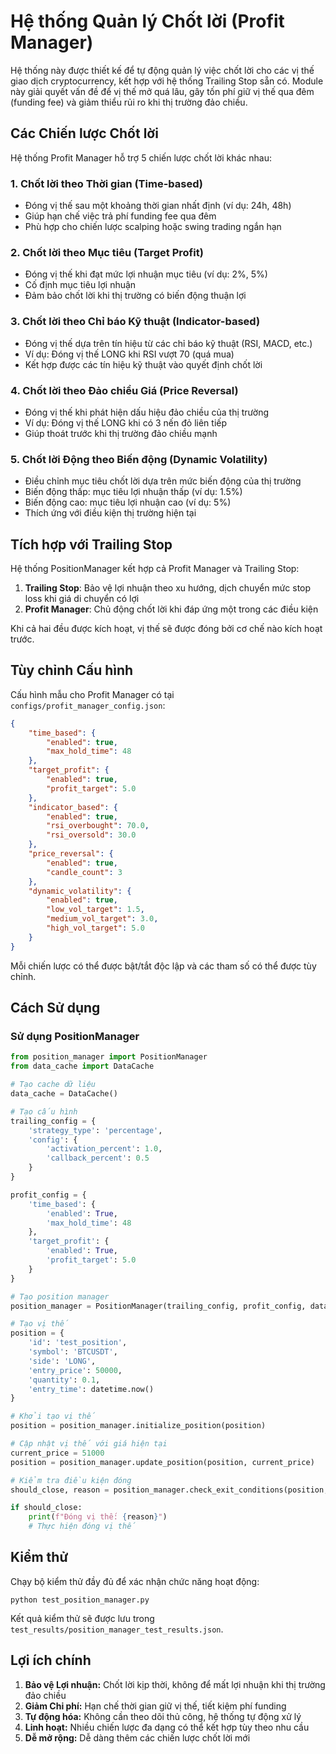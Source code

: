# Hệ thống Quản lý Chốt lời (Profit Manager)

Hệ thống này được thiết kế để tự động quản lý việc chốt lời cho các vị thế giao dịch cryptocurrency, kết hợp với hệ thống Trailing Stop sẵn có. Module này giải quyết vấn đề để vị thế mở quá lâu, gây tốn phí giữ vị thế qua đêm (funding fee) và giảm thiểu rủi ro khi thị trường đảo chiều.

## Các Chiến lược Chốt lời

Hệ thống Profit Manager hỗ trợ 5 chiến lược chốt lời khác nhau:

### 1. Chốt lời theo Thời gian (Time-based)
- Đóng vị thế sau một khoảng thời gian nhất định (ví dụ: 24h, 48h)
- Giúp hạn chế việc trả phí funding fee qua đêm
- Phù hợp cho chiến lược scalping hoặc swing trading ngắn hạn

### 2. Chốt lời theo Mục tiêu (Target Profit)
- Đóng vị thế khi đạt mức lợi nhuận mục tiêu (ví dụ: 2%, 5%)
- Cố định mục tiêu lợi nhuận
- Đảm bảo chốt lời khi thị trường có biến động thuận lợi

### 3. Chốt lời theo Chỉ báo Kỹ thuật (Indicator-based)
- Đóng vị thế dựa trên tín hiệu từ các chỉ báo kỹ thuật (RSI, MACD, etc.)
- Ví dụ: Đóng vị thế LONG khi RSI vượt 70 (quá mua)
- Kết hợp được các tín hiệu kỹ thuật vào quyết định chốt lời

### 4. Chốt lời theo Đảo chiều Giá (Price Reversal)
- Đóng vị thế khi phát hiện dấu hiệu đảo chiều của thị trường
- Ví dụ: Đóng vị thế LONG khi có 3 nến đỏ liên tiếp
- Giúp thoát trước khi thị trường đảo chiều mạnh

### 5. Chốt lời Động theo Biến động (Dynamic Volatility)
- Điều chỉnh mục tiêu chốt lời dựa trên mức biến động của thị trường
- Biến động thấp: mục tiêu lợi nhuận thấp (ví dụ: 1.5%)
- Biến động cao: mục tiêu lợi nhuận cao (ví dụ: 5%)
- Thích ứng với điều kiện thị trường hiện tại

## Tích hợp với Trailing Stop

Hệ thống PositionManager kết hợp cả Profit Manager và Trailing Stop:

1. **Trailing Stop**: Bảo vệ lợi nhuận theo xu hướng, dịch chuyển mức stop loss khi giá di chuyển có lợi
2. **Profit Manager**: Chủ động chốt lời khi đáp ứng một trong các điều kiện

Khi cả hai đều được kích hoạt, vị thế sẽ được đóng bởi cơ chế nào kích hoạt trước.

## Tùy chỉnh Cấu hình

Cấu hình mẫu cho Profit Manager có tại `configs/profit_manager_config.json`:

```json
{
    "time_based": {
        "enabled": true,
        "max_hold_time": 48
    },
    "target_profit": {
        "enabled": true,
        "profit_target": 5.0
    },
    "indicator_based": {
        "enabled": true,
        "rsi_overbought": 70.0,
        "rsi_oversold": 30.0
    },
    "price_reversal": {
        "enabled": true,
        "candle_count": 3
    },
    "dynamic_volatility": {
        "enabled": true,
        "low_vol_target": 1.5,
        "medium_vol_target": 3.0,
        "high_vol_target": 5.0
    }
}
```

Mỗi chiến lược có thể được bật/tắt độc lập và các tham số có thể được tùy chỉnh.

## Cách Sử dụng

### Sử dụng PositionManager

```python
from position_manager import PositionManager
from data_cache import DataCache

# Tạo cache dữ liệu
data_cache = DataCache()

# Tạo cấu hình
trailing_config = {
    'strategy_type': 'percentage',
    'config': {
        'activation_percent': 1.0,
        'callback_percent': 0.5
    }
}

profit_config = {
    'time_based': {
        'enabled': True,
        'max_hold_time': 48
    },
    'target_profit': {
        'enabled': True,
        'profit_target': 5.0
    }
}

# Tạo position manager
position_manager = PositionManager(trailing_config, profit_config, data_cache)

# Tạo vị thế
position = {
    'id': 'test_position',
    'symbol': 'BTCUSDT',
    'side': 'LONG',
    'entry_price': 50000,
    'quantity': 0.1,
    'entry_time': datetime.now()
}

# Khởi tạo vị thế
position = position_manager.initialize_position(position)

# Cập nhật vị thế với giá hiện tại
current_price = 51000
position = position_manager.update_position(position, current_price)

# Kiểm tra điều kiện đóng
should_close, reason = position_manager.check_exit_conditions(position, current_price)

if should_close:
    print(f"Đóng vị thế: {reason}")
    # Thực hiện đóng vị thế
```

## Kiểm thử

Chạy bộ kiểm thử đầy đủ để xác nhận chức năng hoạt động:

```
python test_position_manager.py
```

Kết quả kiểm thử sẽ được lưu trong `test_results/position_manager_test_results.json`.

## Lợi ích chính

1. **Bảo vệ Lợi nhuận:** Chốt lời kịp thời, không để mất lợi nhuận khi thị trường đảo chiều
2. **Giảm Chi phí:** Hạn chế thời gian giữ vị thế, tiết kiệm phí funding
3. **Tự động hóa:** Không cần theo dõi thủ công, hệ thống tự động xử lý
4. **Linh hoạt:** Nhiều chiến lược đa dạng có thể kết hợp tùy theo nhu cầu
5. **Dễ mở rộng:** Dễ dàng thêm các chiến lược chốt lời mới